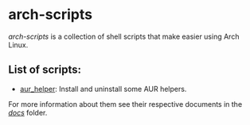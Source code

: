 # arch-scripts
*arch-scripts* is a collection of shell scripts that make easier using Arch Linux.

## List of scripts:
- [aur_helper](/scripts/aur_helper):  Install and uninstall some AUR helpers.

For more information about them see their respective documents in the [*docs*](/docs) folder.
<!--stackedit_data:
eyJoaXN0b3J5IjpbLTE4NDE3MTMwNDUsLTE5ODk1ODEyMzIsMT
I3NTI3ODg3MF19
-->